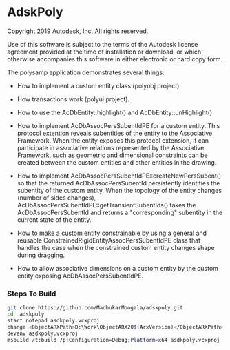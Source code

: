 # AdskPoly 

Copyright 2019 Autodesk, Inc.  All rights reserved.

Use of this software is subject to the terms of the Autodesk license 
agreement provided at the time of installation or download, or which 
otherwise accompanies this software in either electronic or hard copy form.   


The polysamp application demonstrates several things:

- How to implement a custom entity class (polyobj project).
- How transactions work (polyui project).
- How to use the AcDbEntity::highlight() and AcDbEntity::unHighlight()    
- How to implement AcDbAssocPersSubentIdPE for a custom entity. 
    This protocol extention reveals subentities of the entity to the 
    Associative Framework. When the entity exposes this protocol extension, 
    it can participate in associative relations represented by the Associative 
    Framework, such as geometric and dimensional constraints can be created 
    between the custom entities and other entities in the drawing.

- How to implement AcDbAssocPersSubentIdPE::createNewPersSubent() so that
    the returned AcDbAssocPersSubentId persistently identifies the subentity
    of the custom entity. When the topology of the entity changes (number of 
    sides changes), AcDbAssocPersSubentIdPE::getTransientSubentIds() takes
    the AcDbAssocPersSubentId and returns a "corresponding" subentity in the
    current state of the entity.

-  How to make a custom entity constrainable by using a general and 
    reusable ConstrainedRigidEntityAssocPersSubentIdPE class that
    handles the case when the constrained custom entity changes shape
    during dragging.

- How to allow associative dimensions on a custom entity by the custom
    entity exposing AcDbAssocPersSubentIdPE.
    

### Steps To Build
```bash
git clone https://github.com/MadhukarMoogala/adskpoly.git
cd  adskpoly
start notepad asdkpoly.vcxproj
change <ObjectARXPath>D:\Work\ObjectARX20$(ArxVersion)</ObjectARXPath> to your SDK path
devenv asdkpoly.vcxproj
msbuild /t:build /p:Configuration=Debug;Platform=x64 asdkpoly.vcxproj
```

